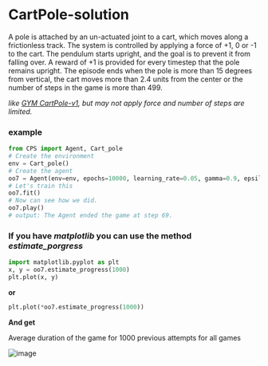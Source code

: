 # CartPole-solution

A pole is attached by an un-actuated joint to a cart, which moves along a frictionless track. The system is controlled by applying a force of +1, 0 or -1 to the cart. The pendulum starts upright, and the goal is to prevent it from falling over. A reward of +1 is provided for every timestep that the pole remains upright. The episode ends when the pole is more than 15 degrees from vertical, the cart moves more than 2.4 units from the center or the number of steps in the game is more than 499.

*like [GYM CartPole-v1](https://gym.openai.com/envs/CartPole-v1), but may not apply force and number of steps are limited.*


### example

```python
from CPS import Agent, Cart_pole
# Create the environment
env = Cart_pole()
# Create the agent
oo7 = Agent(env=env, epochs=10000, learning_rate=0.05, gamma=0.9, epsilon=0.1)
# Let's train this
oo7.fit()
# Now can see how we did.
oo7.play()
# output: The Agent ended the game at step 69.
```

### If you have *matplotlib* you can use the method *estimate_porgress*
```python
import matplotlib.pyplot as plt
x, y = oo7.estimate_progress(1000)
plt.plot(x, y)

```

**or**
```python
plt.plot(*oo7.estimate_progress(1000))

```
**And get**


Average duration of the game for 1000 previous attempts for all games


![image](https://user-images.githubusercontent.com/98982329/160242305-f928fd10-18b3-4d2f-8355-7943d0218b1c.png)
